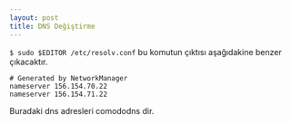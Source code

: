 ```yaml
---
layout: post
title: DNS Değiştirme
---
```


`$ sudo $EDITOR /etc/resolv.conf` bu komutun çıktısı aşağıdakine benzer çıkacaktır.

    # Generated by NetworkManager
    nameserver 156.154.70.22
    nameserver 156.154.71.22

Buradaki dns adresleri comododns dir.

